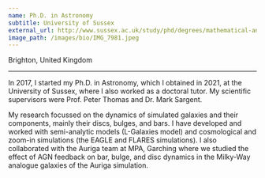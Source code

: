 ```yaml
---
name: Ph.D. in Astronomy
subtitle: University of Sussex
external_url: http://www.sussex.ac.uk/study/phd/degrees/mathematical-and-physical-sciences/astronomy-phd
image_path: /images/bio/IMG_7981.jpeg
---
```

<figcaption>Brighton, United Kingdom</figcaption>

---

In 2017, I started my Ph.D. in Astronomy, which I obtained in 2021, at the University of Sussex, where I also worked
as a doctoral tutor. My scientific supervisors were Prof. Peter Thomas and Dr. Mark Sargent. 

My research focussed on the dynamics of simulated galaxies and their components, mainly their discs, 
bulges, and bars. I have developed and worked with semi-analytic models (L-Galaxies model) and cosmological and zoom-in 
simulations (the EAGLE and FLARES simulations). I also collaborated with the Auriga team at MPA, Garching 
where we studied the effect of AGN feedback on bar, bulge, and disc dynamics in the Milky-Way analogue galaxies of the
Auriga simulation.